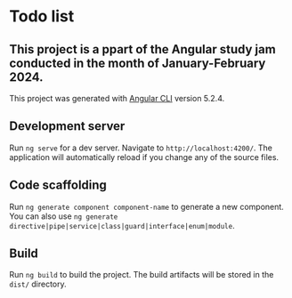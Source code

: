 # Todo list
## This project is a ppart of the Angular study jam conducted in the month of January-February 2024.

This project was generated with [Angular CLI](https://github.com/angular/angular-cli) version 5.2.4.

## Development server

Run `ng serve` for a dev server. Navigate to `http://localhost:4200/`. The application will automatically reload if you change any of the source files.

## Code scaffolding

Run `ng generate component component-name` to generate a new component. You can also use `ng generate directive|pipe|service|class|guard|interface|enum|module`.

## Build

Run `ng build` to build the project. The build artifacts will be stored in the `dist/` directory.
